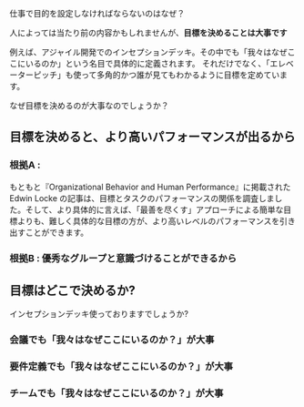 



仕事で目的を設定しなければならないのはなぜ？

 












人によっては当たり前の内容かもしれませんが、**目標を決めることは大事です**

例えば、アジャイル開発でのインセプションデッキ。その中でも「我々はなぜここにいるのか」という名目で具体的に定義されます。
それだけでなく、「エレベーターピッチ」も使って多角的かつ誰が見てもわかるように目標を定めています。

なぜ目標を決めるのが大事なのでしょうか？



## 目標を決めると、より高いパフォーマンスが出るから



### 根拠A : 

もともと『Organizational Behavior and Human Performance』に掲載された Edwin Locke の記事は、目標とタスクのパフォーマンスの関係を調査しました。そして、より具体的に言えば、「最善を尽くす」アプローチによる簡単な目標よりも、難しく具体的な目標の方が、より高いレベルのパフォーマンスを引き出すことができます。


### 根拠B : 優秀なグループと意識づけることができるから







## 目標はどこで決めるか?




インセプションデッキ使っておりますでしょうか?




### 会議でも「我々はなぜここにいるのか？」が大事



### 要件定義でも「我々はなぜここにいるのか？」が大事



### チームでも「我々はなぜここにいるのか？」が大事
































